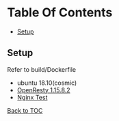 
Table Of Contents
=================

* [Setup](#setup)

Setup
-----

Refer to build/Dockerfile

* ubuntu 18.10(cosmic)
* [OpenResty 1.15.8.2](https://openresty.org/download/openresty-1.15.8.2.tar.gz)
* [Nginx Test](https://github.com/openresty/test-nginx)

[Back to TOC](#table-of-contens)
